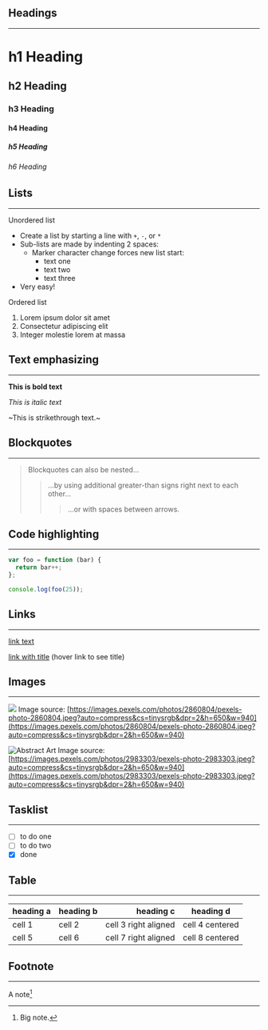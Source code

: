 ## Headings

---

# h1 Heading

## h2 Heading

### h3 Heading

#### h4 Heading

##### h5 Heading

###### h6 Heading

## Lists

---

Unordered list

- Create a list by starting a line with `+`, `-`, or `*`
- Sub-lists are made by indenting 2 spaces:
  - Marker character change forces new list start:
    - text one
    * text two
    - text three
- Very easy!

Ordered list

1. Lorem ipsum dolor sit amet
2. Consectetur adipiscing elit
3. Integer molestie lorem at massa

## Text emphasizing

---

**This is bold text**

_This is italic text_

~This is strikethrough text.~

## Blockquotes

---

> Blockquotes can also be nested...
>
> > ...by using additional greater-than signs right next to each other...
> >
> > > ...or with spaces between arrows.

## Code highlighting

---

```js
var foo = function (bar) {
  return bar++;
};

console.log(foo(25));
```

## Links

---

[link text](https://www.google.com/)

[link with title](https://www.google.com/ "title text!") (hover link to see title)

## Images

---

![](https://images.pexels.com/photos/2860804/pexels-photo-2860804.jpeg?auto=compress&cs=tinysrgb&dpr=2&h=650&w=940)
Image source: [https://images.pexels.com/photos/2860804/pexels-photo-2860804.jpeg?auto=compress&cs=tinysrgb&dpr=2&h=650&w=940](https://images.pexels.com/photos/2860804/pexels-photo-2860804.jpeg?auto=compress&cs=tinysrgb&dpr=2&h=650&w=940)

![](https://images.pexels.com/photos/2983303/pexels-photo-2983303.jpeg?auto=compress&cs=tinysrgb&dpr=2&h=650&w=940 "Abstract Art")
Image source: [https://images.pexels.com/photos/2983303/pexels-photo-2983303.jpeg?auto=compress&cs=tinysrgb&dpr=2&h=650&w=940](https://images.pexels.com/photos/2983303/pexels-photo-2983303.jpeg?auto=compress&cs=tinysrgb&dpr=2&h=650&w=940)

## Tasklist

---

- [ ] to do one
- [ ] to do two
- [x] done

## Table

---

| heading a | heading b |            heading c |    heading d    |
| --------- | :-------- | -------------------: | :-------------: |
| cell 1    | cell 2    | cell 3 right aligned | cell 4 centered |
| cell 5    | cell 6    | cell 7 right aligned | cell 8 centered |

## Footnote

---

A note[^1]

[^1]: Big note.
